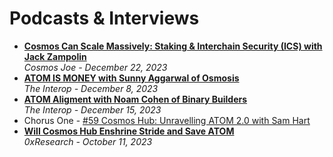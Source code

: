 # Podcasts & Interviews

- [**Cosmos Can Scale Massively: Staking & Interchain Security (ICS) with Jack Zampolin**](https://www.youtube.com/watch?v=aiuDsPuLjGs)
  <br/>_Cosmos Joe - December 22, 2023_
- [**ATOM IS MONEY with Sunny Aggarwal of Osmosis**](https://www.youtube.com/watch?v=7tAkdGSMSq0)
  <br/>_The Interop - December 8, 2023_
- [**ATOM Aligment with Noam Cohen of Binary Builders**](https://www.youtube.com/watch?v=U8K3vFFPwAw)
  <br/>_The Interop - December 15, 2023_
- Chorus One - [#59 Cosmos Hub: Unravelling ATOM 2.0 with Sam Hart](https://www.youtube.com/watch?v=c7AH-qYw1J8)
- [**Will Cosmos Hub Enshrine Stride and Save ATOM**](https://www.youtube.com/watch?v=TUrqpCf62bc)
  <br/>_0xResearch - October 11, 2023_

